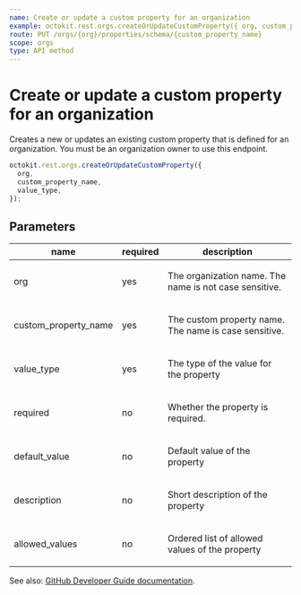 ```yaml
---
name: Create or update a custom property for an organization
example: octokit.rest.orgs.createOrUpdateCustomProperty({ org, custom_property_name, value_type })
route: PUT /orgs/{org}/properties/schema/{custom_property_name}
scope: orgs
type: API method
---
```


# Create or update a custom property for an organization

Creates a new or updates an existing custom property that is defined for an organization.
You must be an organization owner to use this endpoint.

```js
octokit.rest.orgs.createOrUpdateCustomProperty({
  org,
  custom_property_name,
  value_type,
});
```

## Parameters

<table>
  <thead>
    <tr>
      <th>name</th>
      <th>required</th>
      <th>description</th>
    </tr>
  </thead>
  <tbody>
    <tr><td>org</td><td>yes</td><td>

The organization name. The name is not case sensitive.

</td></tr>
<tr><td>custom_property_name</td><td>yes</td><td>

The custom property name. The name is case sensitive.

</td></tr>
<tr><td>value_type</td><td>yes</td><td>

The type of the value for the property

</td></tr>
<tr><td>required</td><td>no</td><td>

Whether the property is required.

</td></tr>
<tr><td>default_value</td><td>no</td><td>

Default value of the property

</td></tr>
<tr><td>description</td><td>no</td><td>

Short description of the property

</td></tr>
<tr><td>allowed_values</td><td>no</td><td>

Ordered list of allowed values of the property

</td></tr>
  </tbody>
</table>

See also: [GitHub Developer Guide documentation](https://docs.github.com/rest/orgs/properties#create-or-update-a-custom-property-for-an-organization).
